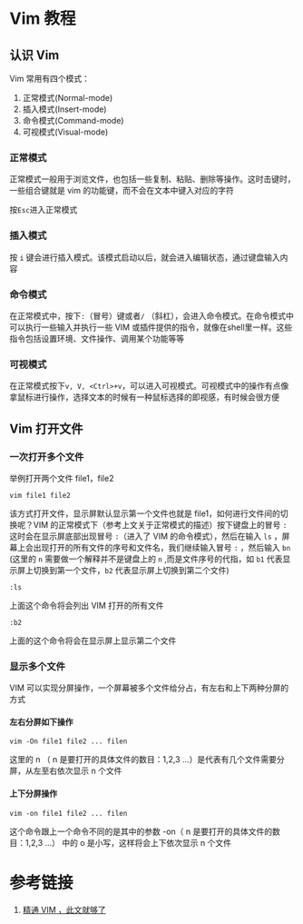 # Vim 教程

## 认识 Vim

Vim 常用有四个模式：

1. 正常模式(Normal-mode)
2. 插入模式(Insert-mode)
3. 命令模式(Command-mode)
4. 可视模式(Visual-mode)

### 正常模式

正常模式一般用于浏览文件，也包括一些复制、粘贴、删除等操作。这时击键时，一些组合键就是 vim 的功能键，而不会在文本中键入对应的字符

按`Esc`进入正常模式

### 插入模式

按 `i` 键会进行插入模式。该模式启动以后，就会进入编辑状态，通过键盘输入内容

### 命令模式

在正常模式中，按下`:`（冒号）键或者`/` （斜杠），会进入命令模式。在命令模式中可以执行一些输入并执行一些 VIM 或插件提供的指令，就像在shell里一样。这些指令包括设置环境、文件操作、调用某个功能等等

### 可视模式

在正常模式按下`v, V, <Ctrl>+v`，可以进入可视模式。可视模式中的操作有点像拿鼠标进行操作，选择文本的时候有一种鼠标选择的即视感，有时候会很方便

## Vim 打开文件

### 一次打开多个文件

举例打开两个文件 file1，file2

```shell
vim file1 file2
```

该方式打开文件，显示屏默认显示第一个文件也就是 file1，如何进行文件间的切换呢？VIM 的正常模式下（参考上文关于正常模式的描述）按下键盘上的冒号 `:` 这时会在显示屏底部出现冒号 `:`（进入了 VIM 的命令模式），然后在输入 `ls` ，屏幕上会出现打开的所有文件的序号和文件名，我们继续输入冒号 `:` ，然后输入 `bn` (这里的 `n` 需要做一个解释并不是键盘上的 `n` ,而是文件序号的代指，如 `b1` 代表显示屏上切换到第一个文件，`b2` 代表显示屏上切换到第二个文件)

```shell
:ls
```

上面这个命令将会列出 VIM 打开的所有文件

```shell
:b2
```

上面的这个命令将会在显示屏上显示第二个文件

### 显示多个文件

VIM 可以实现分屏操作，一个屏幕被多个文件给分占，有左右和上下两种分屏的方式

#### 左右分屏如下操作

```shell
vim -On file1 file2 ... filen
```

这里的 n （ n 是要打开的具体文件的数目：1,2,3 ...）是代表有几个文件需要分屏，从左至右依次显示 n 个文件

#### 上下分屏操作

```shell
vim -on file1 file2 ... filen
```

这个命令跟上一个命令不同的是其中的参数 -on（ n 是要打开的具体文件的数目：1,2,3 ...） 中的 o 是小写，这样将会上下依次显示 n 个文件

# 参考链接

1. [精通 VIM ，此文就够了](https://zhuanlan.zhihu.com/p/68111471)
